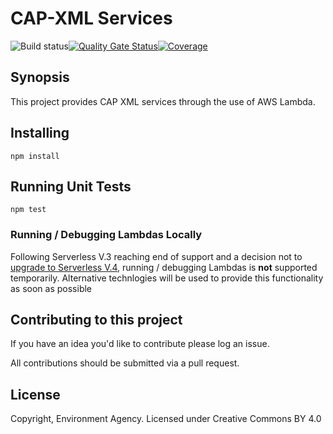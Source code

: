 # CAP-XML Services

![Build status](https://github.com/DEFRA/cap-xml/actions/workflows/ci.yml/badge.svg)[![Quality Gate Status](https://sonarcloud.io/api/project_badges/measure?project=DEFRA_cap-xml&metric=alert_status)](https://sonarcloud.io/dashboard?id=DEFRA_cap-xml)[![Coverage](https://sonarcloud.io/api/project_badges/measure?project=DEFRA_cap-xml&metric=coverage)](https://sonarcloud.io/dashboard?id=DEFRA_cap-xml)

## Synopsis

This project provides CAP XML services through the use of AWS Lambda.

## Installing

`npm install`

## Running Unit Tests

`npm test`

### Running / Debugging Lambdas Locally

Following Serverless V.3 reaching end of support and a decision not to [upgrade to Serverless V.4](https://wb.serverless.com/framework/docs-guides-upgrading-v4), running / debugging Lambdas is **not** supported temporarily.
Alternative technlogies will be used to provide this functionality as soon as possible

## Contributing to this project

If you have an idea you'd like to contribute please log an issue.

All contributions should be submitted via a pull request.

## License

Copyright, Environment Agency. Licensed under Creative Commons BY 4.0
